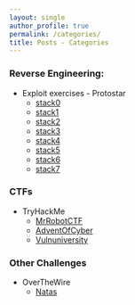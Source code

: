 ```yaml
---
layout: single
author_profile: true
permalink: /categories/
title: Posts - Categories
---
```


### Reverse Engineering:

* Exploit exercises - Protostar
  * [stack0](https://noobfrompitt.github.io/protostar-stack0/)
  * [stack1](https://noobfrompitt.github.io/protostar-stack1/)
  * [stack2](https://noobfrompitt.github.io/protostar-stack2/)
  * [stack3](https://noobfrompitt.github.io/protostar-stack3/)
  * [stack4](https://noobfrompitt.github.io/protostar-stack4/)
  * [stack5](https://noobfrompitt.github.io/protostar-stack5/)
  * [stack6](https://noobfrompitt.github.io/protostar-stack6/)
  * [stack7](https://noobfrompitt.github.io/protostar-stack7/)

### CTFs

* TryHackMe
  * [MrRobotCTF](https://noobfrompitt.github.io/tryhackme-mrrobotctf/)
  * [AdventOfCyber](https://noobfrompitt.github.io/tryhackme-adventofcyber/)
  * [Vulnuniversity](https://noobfrompitt.github.io/tryhackme-vulnuniversity/)

### Other Challenges

* OverTheWire
  * [Natas](https://noobfrompitt.github.io/overthewire-natas1/)
